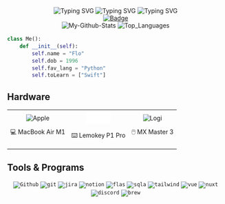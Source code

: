 <div align="center">
    <img src="https://readme-typing-svg.demolab.com?font=Fira+Code&weight=500&size=40&letterSpacing=20px&duration=1000&pause=100&color=F7F7F7&center=true&vCenter=true&width=50&lines=-" alt="Typing SVG" />
    <img src="https://readme-typing-svg.demolab.com?font=Fira+Code&weight=500&size=40&letterSpacing=20px&duration=4000&pause=1000&color=F7F7F7&center=true&vCenter=true&width=500&lines=welcome" alt="Typing SVG" />
    <img src="https://readme-typing-svg.demolab.com?font=Fira+Code&weight=500&size=40&letterSpacing=20px&duration=1000&pause=100&color=F7F7F7&center=true&vCenter=true&width=50&lines=-" alt="Typing SVG" />
</div>

<div align="center">
    <a href="https://www.codewars.com/users/Xeferis"> 
      <img src="https://www.codewars.com/users/Xeferis/badges/large" alt="Badge">
    </a>
</div>

<div align='center'>
    <picture>
        <source media="(prefers-color-scheme: dark)" srcset="https://github-readme-stats.vercel.app/api?username=xeferis&show_icons=true&hide_border=true&bg_color=00000000&theme=dark">
        <img src='https://github-readme-stats.vercel.app/api?username=xeferis&show_icons=true&hide_border=true&bg_color=00000000&theme=dark' alt='My-Github-Stats'>
    </picture>
    <picture>
        <source media="(prefers-color-scheme: dark)" srcset="https://github-readme-stats.vercel.app/api/top-langs/?username=xeferis&layout=compact&hide_border=true&hide=html%23css%23MATLAB&bg_color=00000000&theme=dark">
        <img src='https://github-readme-stats.vercel.app/api/top-langs/?username=xeferis&layout=compact&hide_border=true&hide=html%23css%23MATLAB&bg_color=00000000&theme=dark' alt='Top_Languages'>
    </picture>
</div>

```python
class Me():
    def __init__(self):
        self.name = "Flo"
        self.dob = 1996
        self.fav_lang = "Python"
        self.toLearn = ["Swift"]
```

## Hardware

<table align="center">
  <tr>
    <td align="center">
        <img height="30" alt="Apple" src="https://cdn.simpleicons.org/apple/white">
        <p>💻 MacBook Air M1</p>
    </td>
    <td align="center">
        <img height="30" alt="Keychron" src="https://raw.githubusercontent.com/Xeferis/Xeferis/refs/heads/main/static/images/Keychron_logo_white.png">
        <p>⌨️ Lemokey P1 Pro</p>
    </td>
    <td align="center">
        <img height="30" alt="Logi" src="https://cdn.simpleicons.org/logitech">
        <p>🖱️ MX Master 3</p>
    </td>
  </tr>
</table>

## Tools & Programs
<div align="center">
    <code><img height="30" alt="Github" src="https://cdn.simpleicons.org/github/white"></code>
    <code><img height="30" alt="git" src="https://cdn.simpleicons.org/git"></code>
    <code><img height="30" alt="jira" src="https://cdn.simpleicons.org/jira"></code>
    <code><img height="30" alt="notion" src="https://cdn.simpleicons.org/notion/white"></code>
    <code><img height="30" alt="flas" src="https://cdn.simpleicons.org/flask/white"></code>
    <code><img height="30" alt="sqla" src="https://cdn.simpleicons.org/sqlalchemy"></code>
    <code><img height="30" alt="tailwind" src="https://cdn.simpleicons.org/tailwindcss"></code>
    <code><img height="30" alt="vue" src="https://cdn.simpleicons.org/vuedotjs"></code>
    <code><img height="30" alt="nuxt" src="https://cdn.simpleicons.org/nuxtdotjs"></code>
    <code><img height="30" alt="discord" src="https://cdn.simpleicons.org/discord"></code>
    <code><img height="30" alt="brew" src="https://cdn.simpleicons.org/homebrew"></code>
</div>
